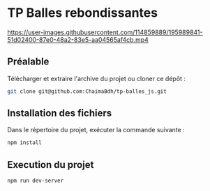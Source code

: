 # TP Balles rebondissantes




https://user-images.githubusercontent.com/114859889/195989841-51d02400-87e0-48a2-83e5-aa04565af4cb.mp4



## Préalable 

Télécharger et extraire l'archive du projet ou cloner ce dépôt :  

```bash
git clone git@github.com:ChaimaBdh/tp-balles_js.git
```

## Installation des fichiers

Dans le répertoire du projet, exécuter la commande suivante :

```bash
npm install
```
  
  
## Execution du projet 

```bash
npm run dev-server
```
